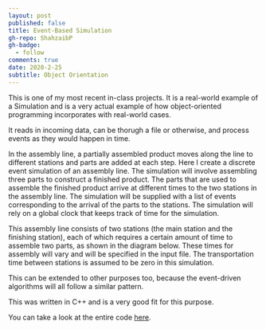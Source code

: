 ```yaml
---
layout: post
published: false
title: Event-Based Simulation
gh-repo: ShahzaibP
gh-badge:
  - follow
comments: true
date: 2020-2-25
subtitle: Object Orientation
---
```

This is one of my most recent in-class projects. It is a real-world example of a Simulation and is a very actual example of how object-oriented programming incorporates with real-world cases.

It reads in incoming data, can be thorugh a file or otherwise, and process events as they would happen in time.

In the assembly line, a partially assembled product moves along the line to different stations and parts are added at each step. Here I create a discrete event simulation of an assembly line. The simulation will involve assembling three parts to construct a finished product. The parts that are used to assemble the finished product arrive at different times to the two stations in the assembly line. The simulation will be supplied with a list of events corresponding to the arrival of the parts to the stations. The simulation will rely on a global clock that keeps track of time for the simulation.

This assembly line consists of two stations (the main station and the finishing station), each of which requires a certain amount of time to assemble two parts, as shown in the diagram below. These times for assembly will vary and will be specified in the input file. The transportation time between stations is assumed to be zero in this simulation.

This can be extended to other purposes too, because the event-driven algorithms will all follow a similar pattern.

This was written in C++ and is a very good fit for this purpose.

You can take a look at the entire code [here](https://github.com/ShahzaibP/sim.h).
